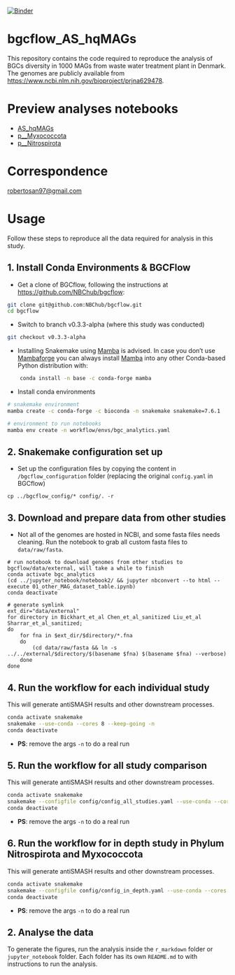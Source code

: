 [![Binder](https://mybinder.org/badge_logo.svg)](https://mybinder.org/v2/gh/robertosanchezn/AS_hqMAGs/main)
# bgcflow_AS_hqMAGs
This repository contains the code required to reproduce the analysis of BGCs diversity in 1000 MAGs from waste water treatment plant in Denmark. The genomes are publicly available from https://www.ncbi.nlm.nih.gov/bioproject/prjna629478.

# Preview analyses notebooks
- [AS_hqMAGs](https://htmlpreview.github.io/?https://github.com/robertosanchezn/AS_hqMAGs/blob/main/r_markdown/AS_hqMAGs.html)
- [p__Myxococcota](https://htmlpreview.github.io/?https://github.com/robertosanchezn/AS_hqMAGs/blob/main/r_markdown/Myxo.html)
- [p__Nitrospirota](https://htmlpreview.github.io/?https://github.com/robertosanchezn/AS_hqMAGs/blob/main/r_markdown/Nitro.html)

# Correspondence
robertosan97@gmail.com

# Usage
Follow these steps to reproduce all the data required for analysis in this study.
## 1. Install Conda Environments & BGCFlow
- Get a clone of BGCflow, following the instructions at https://github.com/NBChub/bgcflow:
```bash
git clone git@github.com:NBChub/bgcflow.git
cd bgcflow
```
- Switch to branch v0.3.3-alpha (where this study was conducted)
```bash
git checkout v0.3.3-alpha
```
- Installing Snakemake using [Mamba](https://github.com/mamba-org/mamba) is advised. In case you don’t use [Mambaforge](https://github.com/conda-forge/miniforge#mambaforge) you can always install [Mamba](https://github.com/mamba-org/mamba) into any other Conda-based Python distribution with:
```bash
    conda install -n base -c conda-forge mamba
```
- Install conda environments
```bash
# snakemake environment
mamba create -c conda-forge -c bioconda -n snakemake snakemake=7.6.1

# environment to run notebooks
mamba env create -n workflow/envs/bgc_analytics.yaml
```
## 2. Snakemake configuration set up
- Set up the configuration files by copying the content in `/bgcflow_configuration` folder (replacing the original `config.yaml` in BGCflow)
```shell
cp ../bgcflow_config/* config/. -r
```
## 3. Download and prepare data from other studies
- Not all of the genomes are hosted in NCBI, and some fasta files needs cleaning. Run the notebook to grab all custom fasta files to `data/raw/fasta`.
```shell
# run notebook to download genomes from other studies to bgcflow/data/external, will take a while to finish
conda activate bgc_analytics
(cd ../jupyter_notebook/notebook2/ && jupyter nbconvert --to html --execute 01_other_MAG_dataset_table.ipynb)
conda deactivate

# generate symlink
ext_dir="data/external"
for directory in Bickhart_et_al Chen_et_al_sanitized Liu_et_al Sharrar_et_al_sanitized;
do
    for fna in $ext_dir/$directory/*.fna
    do
        (cd data/raw/fasta && ln -s ../../external/$directory/$(basename $fna) $(basename $fna) --verbose)
    done
done
```
## 4. Run the workflow for each individual study
This will generate antiSMASH results and other downstream processes.
```bash
conda activate snakemake
snakemake --use-conda --cores 8 --keep-going -n
conda deactivate
```
- **PS**: remove the args `-n` to do a real run

## 5. Run the workflow for all study comparison
This will generate antiSMASH results and other downstream processes.
```bash
conda activate snakemake
snakemake --configfile config/config_all_studies.yaml --use-conda --cores 8 --keep-going -n
conda deactivate
```
- **PS**: remove the args `-n` to do a real run

## 6. Run the workflow for in depth study in Phylum Nitrospirota and Myxococcota
This will generate antiSMASH results and other downstream processes.
```bash
conda activate snakemake
snakemake --configfile config/config_in_depth.yaml --use-conda --cores 8 --keep-going -n
conda deactivate
```
- **PS**: remove the args `-n` to do a real run

## 2. Analyse the data
To generate the figures, run the analysis inside the `r_markdown` folder or `jupyter_notebook` folder. Each folder has its own `README.md` to with instructions to run the analysis.
